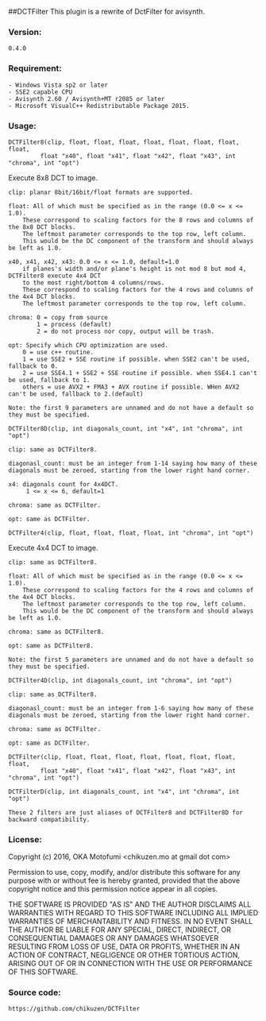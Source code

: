##DCTFilter
	This plugin is a rewrite of DctFilter for avisynth.

### Version:
	0.4.0

### Requirement:
	- Windows Vista sp2 or later
	- SSE2 capable CPU
	- Avisynth 2.60 / Avisynth+MT r2085 or later
	- Microsoft VisualC++ Redistributable Package 2015.

### Usage:
```
DCTFilter8(clip, float, float, float, float, float, float, float, float,
		 float "x40", float "x41", float "x42", float "x43", int "chroma", int "opt")
```
Execute 8x8 DCT to image.

	clip: planar 8bit/16bit/float formats are supported.

	float: All of which must be specified as in the range (0.0 <= x <= 1.0).
		These correspond to scaling factors for the 8 rows and columns of the 8x8 DCT blocks.
		The leftmost parameter corresponds to the top row, left column.
		This would be the DC component of the transform and should always be left as 1.0.

	x40, x41, x42, x43: 0.0 <= x <= 1.0, default=1.0
		if planes's width and/or plane's height is not mod 8 but mod 4, DCTFilter8 execute 4x4 DCT
		to the most right/bottom 4 columns/rows.
		These correspond to scaling factors for the 4 rows and columns of the 4x4 DCT blocks.
		The leftmost parameter corresponds to the top row, left column.

	chroma:	0 = copy from source
			1 = process (default)
			2 = do not process nor copy, output will be trash.

	opt: Specify which CPU optimization are used.
		0 = use c++ routine.
		1 = use SSE2 + SSE routine if possible. when SSE2 can't be used, fallback to 0.
		2 = use SSE4.1 + SSE2 + SSE routine if possible. when SSE4.1 can't be used, fallback to 1.
		others = use AVX2 + FMA3 + AVX routine if possible. WHen AVX2 can't be used, fallback to 2.(default)

	Note: the first 9 parameters are unnamed and do not have a default so they must be specified.

```
DCTFilter8D(clip, int diagonals_count, int "x4", int "chroma", int "opt")
```
	clip: same as DCTFilter8.

	diagonasl_count: must be an integer from 1-14 saying how many of these diagonals must be zeroed, starting from the lower right hand corner.

	x4: diagonals count for 4x4DCT.
		 1 <= x <= 6, default=1

	chroma: same as DCTFilter.

	opt: same as DCTFilter.

```
DCTFilter4(clip, float, float, float, float, int "chroma", int "opt")
```
Execute 4x4 DCT to image.

	clip: same as DCTFilter8.

	float: All of which must be specified as in the range (0.0 <= x <= 1.0).
		These correspond to scaling factors for the 4 rows and columns of the 4x4 DCT blocks.
		The leftmost parameter corresponds to the top row, left column.
		This would be the DC component of the transform and should always be left as 1.0.

	chroma:	same as DCTFilter8.

	opt: same as DCTFilter8.

	Note: the first 5 parameters are unnamed and do not have a default so they must be specified.

```
DCTFilter4D(clip, int diagonals_count, int "chroma", int "opt")
```
	clip: same as DCTFilter8.

	diagonasl_count: must be an integer from 1-6 saying how many of these diagonals must be zeroed, starting from the lower right hand corner.

	chroma: same as DCTFilter.

	opt: same as DCTFilter.

```
DCTFilter(clip, float, float, float, float, float, float, float, float,
		 float "x40", float "x41", float "x42", float "x43", int "chroma", int "opt")
```
```
DCTFilterD(clip, int diagonals_count, int "x4", int "chroma", int "opt")
```
	These 2 filters are just aliases of DCTFilter8 and DCTFilter8D for backward compatibility.


### License:
Copyright (c) 2016, OKA Motofumi <chikuzen.mo at gmail dot com>

Permission to use, copy, modify, and/or distribute this software for any
purpose with or without fee is hereby granted, provided that the above
copyright notice and this permission notice appear in all copies.

THE SOFTWARE IS PROVIDED "AS IS" AND THE AUTHOR DISCLAIMS ALL WARRANTIES WITH
REGARD TO THIS SOFTWARE INCLUDING ALL IMPLIED WARRANTIES OF MERCHANTABILITY AND
FITNESS. IN NO EVENT SHALL THE AUTHOR BE LIABLE FOR ANY SPECIAL, DIRECT,
INDIRECT, OR CONSEQUENTIAL DAMAGES OR ANY DAMAGES WHATSOEVER RESULTING FROM
LOSS OF USE, DATA OR PROFITS, WHETHER IN AN ACTION OF CONTRACT, NEGLIGENCE OR
OTHER TORTIOUS ACTION, ARISING OUT OF OR IN CONNECTION WITH THE USE OR
PERFORMANCE OF THIS SOFTWARE.

### Source code:
	https://github.com/chikuzen/DCTFilter

